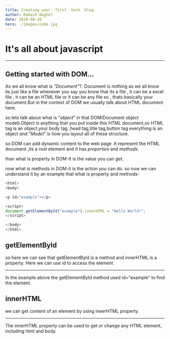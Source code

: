 ```yaml
---
title: Creating your  first  tech  blog
author: Rakesh Baghel
date: 2019-08-26
hero: ./images/code.jpg
---
```


# It's all about javascript
---
## Getting started with DOM...

As we all know what is *"Document"*?. Document is nothing as we all know its just like a file whenever you say you know that its a file , it can be a excel file , it can be an HTML file or it can be any file so , thats basically your document.But in the context of DOM we usually talk about HTML document here.

so lets talk about what is "*object*" in that DOM(Document object model).Object is anything that you put inside this HTML document,so HTML tag is an object,your body tag ,head tag,title tag,button tag everything is an object and "*Model*" is how you layout all of these structure.

so DOM can add dynamic content to the web page .It represent the HTML document ,its a root element and it has *properties* and *methods*.

than what is property in DOM-It is the value you can get.


now what is methods in DOM-it is the action you can do.
so now we can understand it  by an example that what is property and methods-

```javascript
<html>
<body>

<p id="example"></p>

<script>
document.getElementById("example").innerHTML = "Hello World!";
</script>

</body>
</html>
```
getElementById
---

so here we can see that getElementById is a method and innerHTML is a property.
Here we can use id to access the element.
***
In the example above the getElementById method used id="example" to find the element.

innerHTML
---
we can get content of an element by using ineerHTML property.
*** 
The innerHTML property can be used to get or change any HTML element, including html and body.